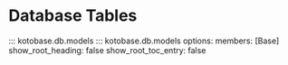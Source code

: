 # Database Tables
::: kotobase.db.models
::: kotobase.db.models
    options:
      members: [Base]
      show_root_heading: false
      show_root_toc_entry: false